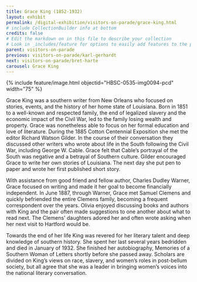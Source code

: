 ```yaml
---
title: Grace King (1852-1932)
layout: exhibit
permalink: /digital-exhibition/visitors-on-parade/grace-king.html
# include CollectionBuilder info at bottom
credits: false
# Edit the markdown on in this file to describe your collection
# Look in _includes/feature for options to easily add features to the page
parent: visitors-on-parade
previous: visitors-on-parade/karl-gerhardt
next: visitors-on-parade/bret-harte
carousel: Grace King
---
```

{% include feature/image.html objectid="HBSC-0535-img0094-pcd" width="75" %}

Grace King was a southern writer from New Orleans who focused on stories, events, and the  history of her home state of Louisiana. Born in 1851 to a well-known and respected family, the end of legalized slavery and the economic impact of the Civil War, led to the family losing wealth and property. Grace was nonetheless able to focus on her formal education and love of literature. During the 1885 Cotton Centennial Exposition she met the editor Richard Watson Gilder. In the course of their conversation they discussed other writers who wrote about life in the South following the Civil War, including George W. Cable. Grace felt that Cable’s portrayal of the South was negative and a betrayal of Southern culture. Gilder encouraged Grace to write her own stories of Louisiana. The next day she put pen to paper and wrote her first published short story. 

With assistance from good friend and fellow author, Charles Dudley Warner, Grace focused on writing and made it her goal to become financially independent. In June 1887, through Warner, Grace met Samuel Clemens and quickly befriended the entire Clemens family, becoming  a frequent correspondent over the years. Olivia enjoyed discussing books and authors with King and the pair often made suggestions to one another about what to read next. The Clemens' daughters adored her and often wrote asking when her next visit to Hartford would be.

Towards the end of her life King was revered for her literary talent and deep knowledge of southern history. She spent her last several years bedridden and died in January of 1932. She finished her autobiography, Memories of a Southern Woman of Letters shortly before she passed away. Scholars are divided on King’s views on race, slavery, and women’s roles in post-bellum society, but all agree that she was a leader in bringing women’s voices into the national literary conversation. 
